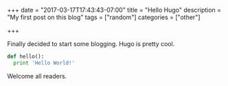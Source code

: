 +++
date = "2017-03-17T17:43:43-07:00"
title = "Hello Hugo"
description = "My first post on this blog"
tags = ["random"]
categories = ["other"]

+++

Finally decided to start some blogging. Hugo is pretty cool.

```python
def hello():
  print 'Hello World!'
```

Welcome all readers.

